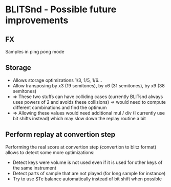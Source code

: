 # BLITSnd - Possible future improvements

## FX

Samples in ping pong mode

## Storage

* Allows storage optimizations 1/3, 1/5, 1/6...
* Allow transposing by x3 (19 semitones), by x6 (31 semitones), by x9 (38 semitones)
* =\> These two stuffs can have colliding cases (currently BLITsnd
  always uses powers of 2 and avoids these collisions) =\> would need
  to compute different combinations and find the optimum
* =\> Allowing these values would need additional mul / div 
  (I currently use bit shifts instead) which may slow down the replay routine a bit

## Perform replay at convertion step

Performing the real score at convertion step (convertion to blitz format) allows to detect some
more optimizations:

* Detect keys were volume is not used even if it is used for other keys of the same instrument
* Detect parts of sample that are not played (for long sample for instance)
* Try to use STe balance automatically instead of bit shift when possible
